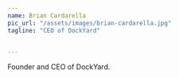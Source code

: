 ```yaml
---
name: Brian Cardarella
pic_url: "/assets/images/brian-cardarella.jpg"
tagline: "CEO of DockYard"


---
```

Founder and CEO of DockYard.